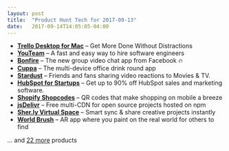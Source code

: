 ```yaml
---
layout: post
title:  "Product Hunt Tech for 2017-09-13"
date:   2017-09-14T14:05:05-04:00
---
```


* **[Trello Desktop for Mac](https://www.producthunt.com/posts/trello-desktop-for-mac?utm_campaign=producthunt-api&utm_medium=api&utm_source=Application%3A+Daily+Digest+RSS+%28ID%3A+3202%29)** – Get More Done Without Distractions
* **[YouTeam](https://www.producthunt.com/posts/youteam?utm_campaign=producthunt-api&utm_medium=api&utm_source=Application%3A+Daily+Digest+RSS+%28ID%3A+3202%29)** – A fast and easy way to hire software engineers
* **[Bonfire](https://www.producthunt.com/posts/bonfire-4?utm_campaign=producthunt-api&utm_medium=api&utm_source=Application%3A+Daily+Digest+RSS+%28ID%3A+3202%29)** – The new group video chat app from Facebook 🔥
* **[Cuppa](https://www.producthunt.com/posts/cuppa?utm_campaign=producthunt-api&utm_medium=api&utm_source=Application%3A+Daily+Digest+RSS+%28ID%3A+3202%29)** – The multi-device office drink round app
* **[Stardust](https://www.producthunt.com/posts/stardust?utm_campaign=producthunt-api&utm_medium=api&utm_source=Application%3A+Daily+Digest+RSS+%28ID%3A+3202%29)** – Friends and fans sharing video reactions to Movies & TV.
* **[HubSpot for Startups](https://www.producthunt.com/posts/hubspot-for-startups?utm_campaign=producthunt-api&utm_medium=api&utm_source=Application%3A+Daily+Digest+RSS+%28ID%3A+3202%29)** – Get up to 90% off HubSpot sales and marketing software.
* **[Shopify Shopcodes](https://www.producthunt.com/posts/shopify-shopcodes?utm_campaign=producthunt-api&utm_medium=api&utm_source=Application%3A+Daily+Digest+RSS+%28ID%3A+3202%29)** – QR codes that make shopping on mobile a breeze
* **[jsDelivr](https://www.producthunt.com/posts/jsdelivr?utm_campaign=producthunt-api&utm_medium=api&utm_source=Application%3A+Daily+Digest+RSS+%28ID%3A+3202%29)** – Free multi-CDN for open source projects hosted on npm
* **[Sher.ly Virtual Space](https://www.producthunt.com/posts/sher-ly-virtual-space?utm_campaign=producthunt-api&utm_medium=api&utm_source=Application%3A+Daily+Digest+RSS+%28ID%3A+3202%29)** – Smart sync & share creative projects instantly
* **[World Brush](https://www.producthunt.com/posts/world-brush?utm_campaign=producthunt-api&utm_medium=api&utm_source=Application%3A+Daily+Digest+RSS+%28ID%3A+3202%29)** – AR app where you paint on the real world for others to find

… and [22 more](https://www.producthunt.com/tech) products